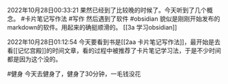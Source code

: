 2022年10月28日00:33:21
果然已经到了比较晚的时候了。今天听到了几个概念。
#卡片笔记写作法 #写作 
然后遇到了软件 #obsidian 貌似是刚刚开始发布的markdown的软件。用起来的确挺顺滑的。
[[3a 学习obsidian]]

2022年10月28日01:12:54
今天要看到书是[[2aa 卡片笔记写作法]]，最开始是去看[[记忆宫殿]]的时间文章，看的过程中被推荐了卡片笔记学习法，于是不少时间都是因为这个没的。

#健身 今天去健身了，健身了30分钟，一毛钱没花
